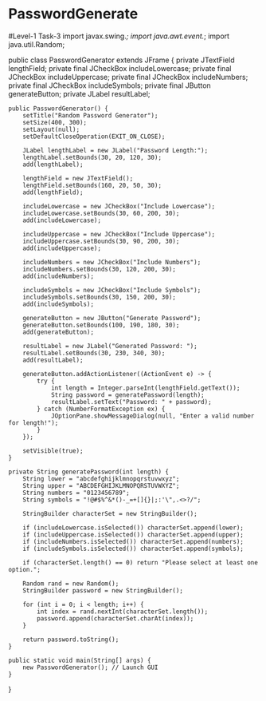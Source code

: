 # PasswordGenerate
#Level-1 Task-3
import javax.swing.*;
import java.awt.event.*;
import java.util.Random;

public class PasswordGenerator extends JFrame {
    private JTextField lengthField;
    private final JCheckBox includeLowercase;
    private final JCheckBox includeUppercase;
    private final JCheckBox includeNumbers;
    private final JCheckBox includeSymbols;
    private final JButton generateButton;
    private JLabel resultLabel;

    public PasswordGenerator() {
        setTitle("Random Password Generator");
        setSize(400, 300);
        setLayout(null);
        setDefaultCloseOperation(EXIT_ON_CLOSE);

        JLabel lengthLabel = new JLabel("Password Length:");
        lengthLabel.setBounds(30, 20, 120, 30);
        add(lengthLabel);

        lengthField = new JTextField();
        lengthField.setBounds(160, 20, 50, 30);
        add(lengthField);

        includeLowercase = new JCheckBox("Include Lowercase");
        includeLowercase.setBounds(30, 60, 200, 30);
        add(includeLowercase);

        includeUppercase = new JCheckBox("Include Uppercase");
        includeUppercase.setBounds(30, 90, 200, 30);
        add(includeUppercase);

        includeNumbers = new JCheckBox("Include Numbers");
        includeNumbers.setBounds(30, 120, 200, 30);
        add(includeNumbers);

        includeSymbols = new JCheckBox("Include Symbols");
        includeSymbols.setBounds(30, 150, 200, 30);
        add(includeSymbols);

        generateButton = new JButton("Generate Password");
        generateButton.setBounds(100, 190, 180, 30);
        add(generateButton);

        resultLabel = new JLabel("Generated Password: ");
        resultLabel.setBounds(30, 230, 340, 30);
        add(resultLabel);

        generateButton.addActionListener((ActionEvent e) -> {
            try {
                int length = Integer.parseInt(lengthField.getText());
                String password = generatePassword(length);
                resultLabel.setText("Password: " + password);
            } catch (NumberFormatException ex) {
                JOptionPane.showMessageDialog(null, "Enter a valid number for length!");
            }
        });

        setVisible(true);
    }

    private String generatePassword(int length) {
        String lower = "abcdefghijklmnopqrstuvwxyz";
        String upper = "ABCDEFGHIJKLMNOPQRSTUVWXYZ";
        String numbers = "0123456789";
        String symbols = "!@#$%^&*()-_=+[]{}|;:'\",.<>?/";

        StringBuilder characterSet = new StringBuilder();

        if (includeLowercase.isSelected()) characterSet.append(lower);
        if (includeUppercase.isSelected()) characterSet.append(upper);
        if (includeNumbers.isSelected()) characterSet.append(numbers);
        if (includeSymbols.isSelected()) characterSet.append(symbols);

        if (characterSet.length() == 0) return "Please select at least one option.";

        Random rand = new Random();
        StringBuilder password = new StringBuilder();

        for (int i = 0; i < length; i++) {
            int index = rand.nextInt(characterSet.length());
            password.append(characterSet.charAt(index));
        }

        return password.toString();
    }

    public static void main(String[] args) {
        new PasswordGenerator(); // Launch GUI
    }
}
